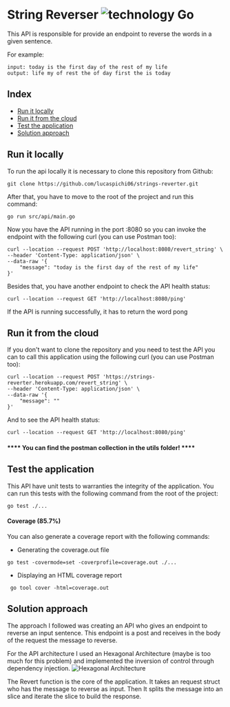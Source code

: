 # String Reverser ![technology Go](https://img.shields.io/badge/technology-go-blue.svg)

This API is responsible for provide an endpoint to reverse the words in a given sentence.

For example:
````
input: today is the first day of the rest of my life
output: life my of rest the of day first the is today
````

## Index
- [Run it locally](#run-it-locally)
- [Run it from the cloud](#run-it-from-the-cloud)
- [Test the application](#test-the-application)
- [Solution approach](#solution-approach)

## Run it locally
To run the api locally it is necessary to clone this repository from Github:
````
git clone https://github.com/lucaspichi06/strings-reverter.git
````

After that, you have to move to the root of the project and run this command:
````
go run src/api/main.go
````

Now you have the API running in the port :8080 so you can invoke the endpoint with the following curl (you can use Postman too):
````
curl --location --request POST 'http://localhost:8080/revert_string' \
--header 'Content-Type: application/json' \
--data-raw '{
    "message": "today is the first day of the rest of my life"
}'
````

Besides that, you have another endpoint to check the API health status:
````
curl --location --request GET 'http://localhost:8080/ping'
````

If the API is running successfully, it has to return the word pong 

## Run it from the cloud
If you don't want to clone the repository and you need to test the API you can to call this application using the following curl  (you can use Postman too):
````
curl --location --request POST 'https://strings-reverter.herokuapp.com/revert_string' \
--header 'Content-Type: application/json' \
--data-raw '{
    "message": ""
}'
````

And to see the API health status:
````
curl --location --request GET 'http://localhost:8080/ping'
````

#### **** You can find the postman collection in the utils folder! ****

## Test the application
This API have unit tests to warranties the integrity of the application.
You can run this tests with the following command from the root of the project:
````
go test ./...
````

#### Coverage (85.7%)
You can also generate a coverage report with the following commands:
- Generating the coverage.out file
````
go test -covermode=set -coverprofile=coverage.out ./...
````
- Displaying an HTML coverage report
 
````
 go tool cover -html=coverage.out
````

## Solution approach
The approach I followed was creating an API who gives an endpoint to reverse an input sentence. 
This endpoint is a post and receives in the body of the request the message to reverse.

For the API architecture I used an Hexagonal Architecture (maybe is too much for this problem) and implemented the inversion of control through dependency injection.
![Hexagonal Architecture](https://miro.medium.com/max/1718/1*yR4C1B-YfMh5zqpbHzTyag.png)

The Revert function is the core of the application.
It takes an request struct who has the message to reverse as input.
Then It splits the message into an slice and iterate the slice to build the response.